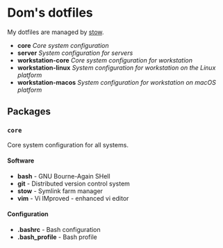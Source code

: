 # Dom's dotfiles

My dotfiles are managed by [stow](https://www.gnu.org/software/stow/).

- **core** _Core system configuration_ 
- **server** _System configuration for servers_
- **workstation-core** _Core system configuration for workstation_
- **workstation-linux** _System configuration for workstation on the Linux platform_
- **workstation-macos** _System configuration for workstation on macOS platform_

## Packages

### `core`

Core system configuration for all systems.

#### Software

- **bash** - GNU Bourne-Again SHell
- **git** - Distributed version control system
- **stow** - Symlink farm manager
- **vim** - Vi IMproved - enhanced vi editor

#### Configuration

- **.bashrc** - Bash configuration
- **.bash_profile** - Bash profile
